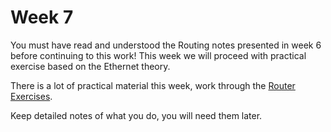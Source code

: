 # Week 7

You must have read and understood the Routing notes presented in week 6 before continuing to this work! This week we will proceed with practical exercise based on the Ethernet theory.

There is a lot of practical material this week, work through the [Router Exercises](https://johnoraw-education.gitbook.io/networking/routingpractice).&#x20;

Keep detailed notes of what you do, you will need them later.&#x20;

